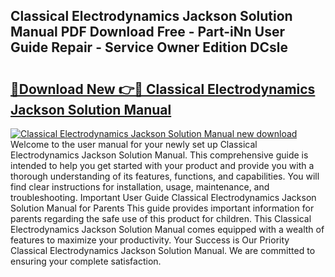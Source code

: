 ## Classical Electrodynamics Jackson Solution Manual PDF Download Free - Part-iNn User Guide Repair - Service Owner Edition DCsle

# <h2><a href="http://bc36768.oget.top/?id=Classical+Electrodynamics+Jackson+Solution+Manual">🔗Download New 👉🔴 Classical Electrodynamics Jackson Solution Manual</a></h2>

[![Classical Electrodynamics Jackson Solution Manual new download](https://i.imgur.com/5g1atiW.png)](http://bc36768.oget.top/?id=Classical+Electrodynamics+Jackson+Solution+Manual)
Welcome to the user manual for your newly set up Classical Electrodynamics Jackson Solution Manual. This comprehensive guide is intended to help you get started with your product and provide you with a thorough understanding of its features, functions, and capabilities. You will find clear instructions for installation, usage, maintenance, and troubleshooting. Important User Guide Classical Electrodynamics Jackson Solution Manual for Parents This guide provides important information for parents regarding the safe use of this product for children. This Classical Electrodynamics Jackson Solution Manual comes equipped with a wealth of features to maximize your productivity. Your Success is Our Priority Classical Electrodynamics Jackson Solution Manual. We are committed to ensuring your complete satisfaction.
